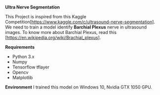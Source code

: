 **Ultra Nerve Segmentation**

This Project is inspired from this Kaggle Competition[https://www.kaggle.com/c/ultrasound-nerve-segmentation]. We need to train a model
identify **Barchial Plexus** nerve in ultrasound images. To know more about Barchial Plexus, read this [https://en.wikipedia.org/wiki/Brachial_plexus].


**Requirements**
- Python 3.x
- Numpy
- Tensorflow tflayer
- Opencv
- Matplotlib

**Environment**
I trained this model on  Windows 10, Nvidia GTX 1050 GPU. 

